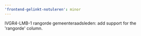 ```yaml
---
'frontend-gelinkt-notuleren': minor
---
```


IVGR4-LMB-1 rangorde gemeenteraadsleden: add support for the 'rangorde' column.
